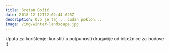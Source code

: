 ```yaml
---
title: Sretan Božić
date: 2018-12-12T12:02:44.625Z
description: Ovo je taj... čudan poklon...
image: /img/winter-landscape.jpg
---
```

Uputa za korištenje: koristiti u potpunosti drugačije od bilježnice za bodove ;)
